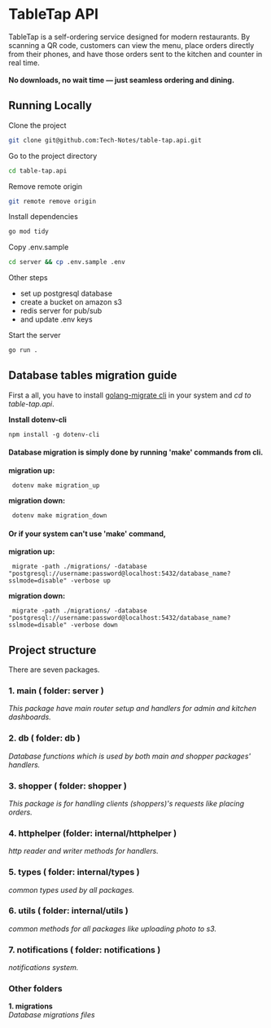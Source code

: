 # TableTap API

TableTap is a self-ordering service designed for modern restaurants. By scanning a QR code, customers can view the menu, place orders directly from their phones, and have those orders sent to the kitchen and counter in real time.
<br>
<br>
**No downloads, no wait time — just seamless ordering and dining.**

## Running Locally

Clone the project

```bash
git clone git@github.com:Tech-Notes/table-tap.api.git
```

Go to the project directory

```bash
cd table-tap.api
```

Remove remote origin

```bash
git remote remove origin
```

Install dependencies

```bash
go mod tidy
```

Copy .env.sample

```bash
cd server && cp .env.sample .env
```

Other steps
   - set up postgresql database
   - create a bucket on amazon s3
   - redis server for pub/sub
   - and update .env keys

Start the server

```bash
go run .
```

## Database tables migration guide
   First a all, you have to install [golang-migrate cli](https://github.com/golang-migrate/migrate/tree/master/cmd/migrate) in your system and *cd to table-tap.api*.

 **Install dotenv-cli**

    npm install -g dotenv-cli

#### Database migration is simply done by running **'make'** commands from cli.

 **migration up:**
     
     dotenv make migration_up 

 **migration down:**
 
     dotenv make migration_down

#### Or if your system can't use **'make'** command,

 **migration up:**
 
     migrate -path ./migrations/ -database "postgresql://username:password@localhost:5432/database_name?sslmode=disable" -verbose up

 **migration down:**
 
     migrate -path ./migrations/ -database "postgresql://username:password@localhost:5432/database_name?sslmode=disable" -verbose down

 
## Project structure

There are seven packages.

   ### 1. main ( folder:  server )
   *This package have main router setup and handlers for admin and kitchen dashboards.* 
     
   ### 2. db ( folder: db )
   *Database functions which is used by both main and shopper packages' handlers.*
     
   ### 3. shopper ( folder: shopper )
   *This package is for handling clients (shoppers)'s requests like placing orders.*
   
   ### 4. httphelper (folder: internal/httphelper )
   *http reader and writer methods for handlers.*

   ### 5. types ( folder: internal/types )
   *common types used by all packages.*
   
   ### 6. utils ( folder: internal/utils )
   *common methods for all packages like uploading photo to s3.*

   ### 7. notifications ( folder: notifications )
   *notifications system.*

### Other folders

   **1. migrations** <br>
   *Database migrations files*
      
     
